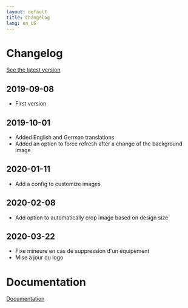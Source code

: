 ```yaml
---
layout: default
title: Changelog
lang: en_US
---
```


# Changelog

[See the latest version](#tocAnchor-1-1-5)

## 2019-09-08

- First version

## 2019-10-01

- Added English and German translations
- Added an option to force refresh after a change of the background image

## 2020-01-11

- Add a config to customize images

## 2020-02-08

- Add option to automatically crop image based on design size

## 2020-03-22

- Fixe mineure en cas de suppression d'un équipement
- Mise à jour du logo

# Documentation

[Documentation]({{site.baseurl}}/)
